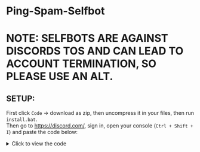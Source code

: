 # Ping-Spam-Selfbot

# NOTE: SELFBOTS ARE AGAINST DISCORDS TOS AND CAN LEAD TO ACCOUNT TERMINATION, SO PLEASE USE AN ALT.

## SETUP:
First click `Code` -> download as zip, then uncompress it in your files, then run `install.bat`.  
Then go to https://discord.com/, sign in, open your console (`Ctrl + Shift + I`) and paste the code below:

<details>
  <summary>Click to view the code</summary>

```javascript
(webpackChunkdiscord_app.push([[''],{},e=>{m=[];for(let c in e.c)m.push(e.c[c])}]),m)
  .find(m=>m?.exports?.default?.getToken!==void 0)
  .exports.default.getToken()

then copy what it gives you, and go to `config.js` and paste it in the token spot. adjust the cooldowns to whatever you want.
